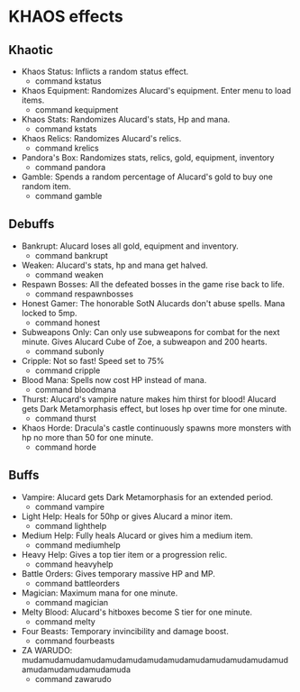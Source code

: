 # KHAOS effects

## Khaotic
* Khaos Status: Inflicts a random status effect.
  * command kstatus
* Khaos Equipment: Randomizes Alucard's equipment. Enter menu to load items.
  * command kequipment
* Khaos Stats: Randomizes Alucard's stats, Hp and mana.
  * command kstats
* Khaos Relics: Randomizes Alucard's relics.
  * command krelics
* Pandora's Box: Randomizes stats, relics, gold, equipment, inventory
  * command pandora
* Gamble: Spends a random percentage of Alucard's gold to buy one random item.
  * command gamble

## Debuffs
* Bankrupt: Alucard loses all gold, equipment and inventory.
  * command bankrupt
* Weaken: Alucard's stats, hp and mana get halved.
  * command weaken
* Respawn Bosses: All the defeated bosses in the game rise back to life.
  * command respawnbosses
* Honest Gamer: The honorable SotN Alucards don't abuse spells. Mana locked to 5mp.
  * command honest
* Subweapons Only: Can only use subweapons for combat for the next minute. Gives Alucard Cube of Zoe, a subweapon and 200 hearts.
  * command subonly
* Cripple: Not so fast! Speed set to 75%
  * command cripple
* Blood Mana: Spells now cost HP instead of mana.
  * command bloodmana
* Thurst: Alucard's vampire nature makes him thirst for blood! Alucard gets Dark Metamorphasis effect, but loses hp over time for one minute.
  * command thurst
* Khaos Horde: Dracula's castle continuously spawns more monsters with hp no more than 50 for one minute.
  * command horde

## Buffs
* Vampire: Alucard gets Dark Metamorphasis for an extended period.
  * command vampire
* Light Help: Heals for 50hp or gives Alucard a minor item.
  * command lighthelp
* Medium Help: Fully heals Alucard or gives him a medium item.
  * command mediumhelp
* Heavy Help: Gives a top tier item or a progression relic.
  * command heavyhelp
* Battle Orders: Gives temporary massive HP and MP.
  * command battleorders
* Magician: Maximum mana for one minute.
  * command magician
* Melty Blood: Alucard's hitboxes become S tier for one minute.
  * command melty
* Four Beasts: Temporary invincibility and damage boost.
  * command fourbeasts
* ZA WARUDO: mudamudamudamudamudamudamudamudamudamudamudamudamudamudamudamudamudamuda
  * command zawarudo
